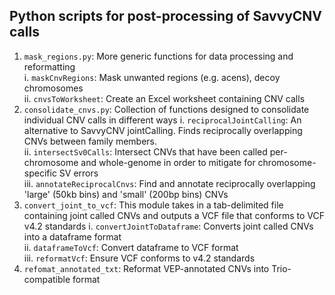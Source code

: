 ## Python scripts for post-processing of SavvyCNV calls

1. `mask_regions.py`: More generic functions for data processing and reformatting  
    i. `maskCnvRegions`: Mask unwanted regions (e.g. acens), decoy chromosomes  
    ii. `cnvsToWorksheet`: Create an Excel worksheet containing CNV calls  
2. `consolidate_cnvs.py`: Collection of functions designed to consolidate individual CNV calls in different ways
    i. `reciprocalJointCalling`: An alternative to SavvyCNV jointCalling. Finds reciprocally overlapping CNVs between family members.  
    ii. `intersectSv0Calls`: Intersect CNVs that have been called per-chromosome and whole-genome in order to mitigate for chromosome-specific SV errors  
    iii. `annotateReciprocalCnvs`: Find and annotate reciprocally overlapping 'large' (50kb bins) and 'small' (200bp bins) CNVs  
3. `convert_joint_to_vcf`: This module takes in a tab-delimited file containing joint called CNVs and outputs a VCF file that conforms to VCF v4.2 standards
    i. `convertJointToDataframe`: Converts joint called CNVs into a dataframe format  
    ii. `dataframeToVcf`: Convert dataframe to VCF format  
    iii. `reformatVcf`: Ensure VCF conforms to v4.2 standards  
4. `refomat_annotated_txt`: Reformat VEP-annotated CNVs into Trio-compatible format
